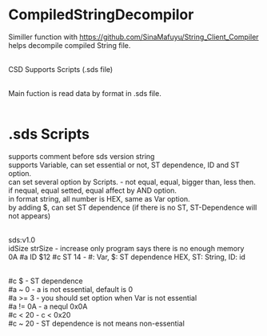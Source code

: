# CompiledStringDecompilor
Similler function with https://github.com/SinaMafuyu/String_Client_Compiler <br/>
helps decompile compiled String file. <br/><br/>

CSD Supports Scripts (.sds file)<br/><br/>

Main fuction is read data by format in .sds file.<br/><br/>

# .sds Scripts
supports comment before sds version string<br/>
supports Variable, can set essential or not, ST dependence, ID and ST option. <br/>
can set several option by Scripts. - not equal, equal, bigger than, less then.<br/>
if nequal, equal setted, equal affect by AND option.<br/>
in format string, all number is HEX, same as Var option.<br/>
by adding $, can set ST dependence (if there is no ST, ST-Dependence will not appears)<br/><br/>

sds:v1.0<br/>
idSize strSize                - increase only program says there is no enough memory<br/>
0A #a ID $12 #c ST 14         - #: Var, $: ST dependence HEX, ST: String, ID: id<br/><br/>

#c $                          - ST dependence<br/>
#a ~ 0                        - a is not essential, default is 0<br/>
#a >= 3                       - you should set option when Var is not essential<br/>
#a != 0A                      - a nequl 0x0A<br/>
#c < 20                       - c < 0x20<br/>
#c ~ 20                       - ST dependence is not means non-essential<br/>
